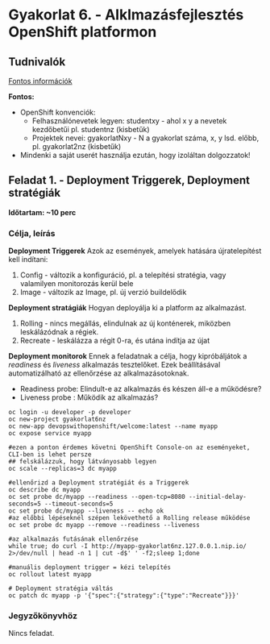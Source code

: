 # Gyakorlat 6. - Alklmazásfejlesztés OpenShift platformon

## Tudnivalók
[Fontos információk](Tudnivalok.md)

**Fontos:**
- OpenShift konvenciók:
  - Felhasználónevetek legyen: studentxy - ahol x y a nevetek kezdőbetűi pl. studentnz (kisbetűk)
  - Projektek nevei: gyakorlatNxy - N a gyakorlat száma,  x, y lsd. előbb, pl. gyakorlat2nz (kisbetűk)
- Mindenki a saját userét használja ezután, hogy izoláltan dolgozzatok!

## Feladat 1. - Deployment Triggerek, Deployment stratégiák
**Időtartam: ~10 perc**

### Célja, leírás

**Deployment Triggerek**
Azok az események, amelyek hatására újratelepítést kell indítani:
1. Config - változik a konfiguráció, pl. a telepítési stratégia, vagy valamilyen monitorozás kerül bele
2. Image  - változik az Image, pl. új verzió buildelődik

**Deployment stratágiák**
Hogyan deployálja ki a platform az alkalmazást.
1. Rolling  - nincs megállás, elindulnak az új konténerek, miközben leskálázódnak a régiek.
2. Recreate - leskálázza a régit 0-ra, és utána indítja az újat  

**Deployment monitorok**
Ennek a feladatnak a célja, hogy kipróbáljátok a _readiness_ és _liveness_ alkalmazás tesztelőket.
Ezek beállításával automatizálható az ellenőrzése az alkalmazásotoknak.
- Readiness probe: Elindult-e az alkalmazás és készen áll-e a működésre?
- Liveness probe : Működik az alkalmazás?


```shell
oc login -u developer -p developer
oc new-project gyakorlat6nz
oc new-app devopswithopenshift/welcome:latest --name myapp
oc expose service myapp

#ezen a ponton érdemes követni OpenShift Console-on az eseményeket, CLI-ben is lehet persze
## felskálázzuk, hogy látványosabb legyen
oc scale --replicas=3 dc myapp

#ellenőrizd a Deployment stratégiát és a Triggerek
oc describe dc myapp
oc set probe dc/myapp --readiness --open-tcp=8080 --initial-delay-seconds=5 --timeout-seconds=5
oc set probe dc/myapp --liveness -- echo ok
#az előbbi lépéseknél szépen lekövethető a Rolling release működése
oc set probe dc myapp --remove --readiness --liveness

#az alkalmazás futásának ellenőrzése
while true; do curl -I http://myapp-gyakorlat6nz.127.0.0.1.nip.io/ 2>/dev/null | head -n 1 | cut -d$' ' -f2;sleep 1;done

#manuális deployment trigger = kézi telepítés
oc rollout latest myapp

# Deployment stratégia váltás
oc patch dc myapp -p '{"spec":{"strategy":{"type":"Recreate"}}}'
```


### Jegyzőkönyvhöz
Nincs feladat.
